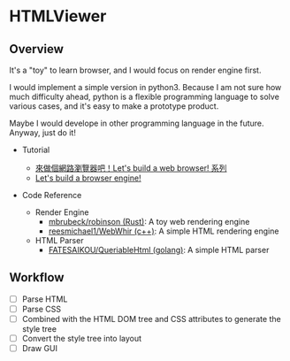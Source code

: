 # HTMLViewer

## Overview

It's a "toy" to learn browser, and I would focus on render engine first.

I would implement a simple version in python3. Because I am not sure how much difficulty ahead, python is a flexible programming language to solve various cases, and it's easy to make a prototype product.

Maybe I would develope in other programming language in the future. Anyway, just do it!

* Tutorial
    * [來做個網路瀏覽器吧！Let's build a web browser! 系列](https://ithelp.ithome.com.tw/users/20103745/ironman/1270)
    * [Let's build a browser engine!](https://limpet.net/mbrubeck/2014/08/08/toy-layout-engine-1.html)

* Code Reference
    * Render Engine
        * [mbrubeck/robinson (Rust)](https://github.com/mbrubeck/robinson): A toy web rendering engine
        * [reesmichael1/WebWhir (c++)](https://github.com/reesmichael1/WebWhir/): A simple HTML rendering engine
    * HTML Parser
        * [FATESAIKOU/QueriableHtml (golang)](https://github.com/FATESAIKOU/QueriableHtml): A simple HTML parser

## Workflow

- [ ] Parse HTML
- [ ] Parse CSS
- [ ] Combined with the HTML DOM tree and CSS attributes to generate the style tree
- [ ] Convert the style tree into layout
- [ ] Draw GUI